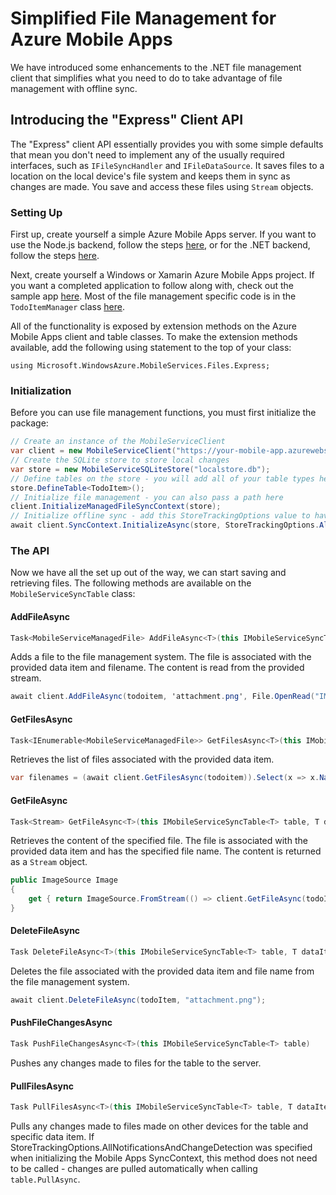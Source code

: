 # Simplified File Management for Azure Mobile Apps

We have introduced some enhancements to the .NET file management client that
simplifies what you need to do to take advantage of file management with
offline sync.

## Introducing the "Express" Client API

The "Express" client API essentially provides you with some simple defaults
that mean you don't need to implement any of the usually required interfaces,
such as `IFileSyncHandler` and `IFileDataSource`. It saves files to a location
on the local device's file system and keeps them in sync as changes are
made. You save and access these files using `Stream` objects.

### Setting Up

First up, create yourself a simple Azure Mobile Apps server. If you want to use
the Node.js backend, follow the steps [here](https://github.com/Azure/azure-mobile-apps-node-files),
or for the .NET backend, follow the steps [here](https://azure.microsoft.com/en-us/blog/file-management-with-azure-mobile-apps/#creating-the-server).

Next, create yourself a Windows or Xamarin Azure Mobile Apps project. If you
want a completed application to follow along with, check out the sample app
[here](https://github.com/danderson00/app-service-mobile-dotnet-todo-list-files/tree/master/src/client/MobileAppsFilesSample). Most of the file management specific code is in the
`TodoItemManager` class [here](https://github.com/danderson00/app-service-mobile-dotnet-todo-list-files/blob/master/src/client/MobileAppsFilesSample/TodoItemManager.cs).

All of the functionality is exposed by extension methods on the Azure Mobile Apps
client and table classes. To make the extension methods available, add the
following using statement to the top of your class:

    using Microsoft.WindowsAzure.MobileServices.Files.Express;

### Initialization

Before you can use file management functions, you must first initialize the package:

``` cs
// Create an instance of the MobileServiceClient
var client = new MobileServiceClient("https://your-mobile-app.azurewebsites.net/");
// Create the SQLite store to store local changes
var store = new MobileServiceSQLiteStore("localstore.db");
// Define tables on the store - you will add all of your table types here
store.DefineTable<TodoItem>();
// Initialize file management - you can also pass a path here
client.InitializeManagedFileSyncContext(store);
// Initialize offline sync - add this StoreTrackingOptions value to have file changes synced automatically
await client.SyncContext.InitializeAsync(store, StoreTrackingOptions.AllNotificationsAndChangeDetection);
```

### The API

Now we have all the set up out of the way, we can start saving and retrieving files.
The following methods are available on the `MobileServiceSyncTable` class:

#### AddFileAsync

``` cs
Task<MobileServiceManagedFile> AddFileAsync<T>(this IMobileServiceSyncTable<T> table, T dataItem, string fileName, Stream stream)
```

Adds a file to the file management system. The file is associated with
the provided data item and filename. The content is read from the provided stream.

``` cs
await client.AddFileAsync(todoitem, 'attachment.png', File.OpenRead("IMG0001.png"));
```

#### GetFilesAsync

``` cs
Task<IEnumerable<MobileServiceManagedFile>> GetFilesAsync<T>(this IMobileServiceSyncTable<T> table, T dataItem)
```

Retrieves the list of files associated with the provided data item.

```cs
var filenames = (await client.GetFilesAsync(todoitem)).Select(x => x.Name);
```

#### GetFileAsync

``` cs
Task<Stream> GetFileAsync<T>(this IMobileServiceSyncTable<T> table, T dataItem, string fileName)
```

Retrieves the content of the specified file. The file is associated with the
provided data item and has the specified file name. The content is returned
as a `Stream` object.

```cs
public ImageSource Image
{
    get { return ImageSource.FromStream(() => client.GetFileAsync(todoItem, "attachment.png").Result); }
}
```

#### DeleteFileAsync

``` cs
Task DeleteFileAsync<T>(this IMobileServiceSyncTable<T> table, T dataItem, string fileName)
```

Deletes the file associated with the provided data item and file name from the 
file management system.

``` cs
await client.DeleteFileAsync(todoItem, "attachment.png");
```

#### PushFileChangesAsync

``` cs
Task PushFileChangesAsync<T>(this IMobileServiceSyncTable<T> table)
```

Pushes any changes made to files for the table to the server.

#### PullFilesAsync

``` cs
Task PullFilesAsync<T>(this IMobileServiceSyncTable<T> table, T dataItem)
```

Pulls any changes made to files made on other devices for the table and specific
data item. If StoreTrackingOptions.AllNotificationsAndChangeDetection was
specified when initializing the Mobile Apps SyncContext, this method does not
need to be called - changes are pulled automatically when calling
`table.PullAsync`.
